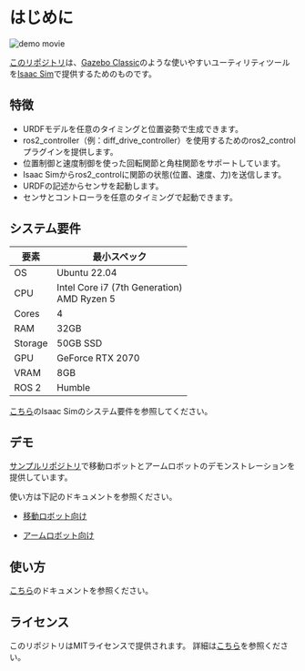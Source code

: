 # はじめに

![demo movie](../figs/shm_movie-2023-06-13_21.52.52.gif)

[このリポジトリ](https://github.com/hijimasa/isaac_ros2_utils)は、[Gazebo Classic](ttps://classic.gazebosim.org/)のような使いやすいユーティリティツールを[Isaac Sim](https://developer.nvidia.com/isaac-sim)で提供するためのものです。

## 特徴

- URDFモデルを任意のタイミングと位置姿勢で生成できます。
- ros2_controller（例：diff_drive_controller）を使用するためのros2_controlプラグインを提供します。
- 位置制御と速度制御を使った回転関節と角柱関節をサポートしています。
- Isaac Simからros2_controlに関節の状態(位置、速度、力)を送信します。
- URDFの記述からセンサを起動します。
- センサとコントローラを任意のタイミングで起動できます。

## システム要件

| 要素 | 最小スペック |
|----|--------------------|
| OS | Ubuntu 22.04 |
| CPU | Intel Core i7 (7th Generation) <br/> AMD Ryzen 5 |
| Cores | 4 |
| RAM | 32GB |
| Storage | 50GB SSD |
| GPU | GeForce RTX 2070 |
| VRAM | 8GB |
| ROS 2 | Humble |

[こちら](https://docs.omniverse.nvidia.com/isaacsim/latest/installation/requirements.html#system-requirements)のIsaac Simのシステム要件を参照してください。

## デモ

[サンプルリポジトリ](https://github.com/hijimasa/isaac-ros2-control-sample)で移動ロボットとアームロボットのデモンストレーションを提供しています。

使い方は下記のドキュメントを参照ください。

- [移動ロボット向け](./デモ/demo_for_mobile_robot.md)

- [アームロボット向け](./デモ/demo_for_arm_robot.md)

## 使い方

[こちら](./チュートリアル/tutorial.md)のドキュメントを参照ください。
        
## ライセンス

このリポジトリはMITライセンスで提供されます。
詳細は[こちら](./LICENCE.md)を参照ください。
